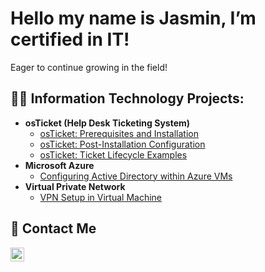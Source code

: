 # Hello my name is Jasmin, I’m certified in IT! 
Eager to continue growing in the field!

<h2>👨‍💻 Information Technology Projects:</h2>

- <b>osTicket (Help Desk Ticketing System)</b>
  - [osTicket: Prerequisites and Installation](https://github.com/jasminsanchezz/osticket-prereq.)
  - [osTicket: Post-Installation Configuration](https://github.com/jasminsanchezz/post-install-config)
  - [osTicket: Ticket Lifecycle Examples](https://github.com/jasminsanchezz/ticket-lifecycle-examples)
- <b>Microsoft Azure</b>
  - [Configuring Active Directory within Azure VMs](https://github.com/jasminsanchezz/azure-network-protocols)
- <b>Virtual Private Network</b>
  - [VPN Setup in Virtual Machine](https://github.com/jasminsanchezz/vpn-setup)

<h2>📩 Contact Me</h2>

[<img align="left" alt="Josh | LinkedIn" width="22px" src="https://cdn.jsdelivr.net/npm/simple-icons@v3/icons/linkedin.svg" />][linkedin]

[linkedin]: http://linkedin.com/in/jasmin-sanchez-630304290 
